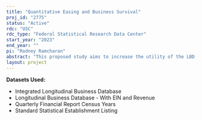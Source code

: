 ```yaml
---
title: "Quantitative Easing and Business Survival"
proj_id: "2775"
status: "Active"
rdc: "USC"
rdc_type: "Federal Statistical Research Data Center"
start_year: "2023"
end_year: ""
pi: "Rodney Ramcharan"
abstract: "This proposed study aims to increase the utility of the LBD, the ILBD and the QFR data through a study of the relationship between quantitative easing (QE) and business survival. It will verify the LBD, the ILBD and the QFR data with external credit bureau data, explore credit usage by small firms, and produce novel estimates of the relationship between QE and business survival. Preliminary work with credit bureau data, Experian Business Aggregates Dataset (BizzAgg), finds that businesses in places with more refinances during QE1 were more likely to survive from 2009 through 2015. We aim to use the LBD, the ILBD and the QFR data to conduct a more rigorous assessment of this relationship between QE and the distribution of business activities. "
layout: project
---
```


**Datasets Used:**

  - Integrated Longitudinal Business Database 
  - Longitudinal Business Database - With EIN and Revenue 
  - Quarterly Financial Report Census Years 
  - Standard Statistical Establishment Listing 

